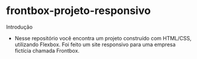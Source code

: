 # frontbox-projeto-responsivo

Introdução


* Nesse repositório você encontra um projeto construído com HTML/CSS, utilizando Flexbox. Foi feito um site responsivo para uma empresa fictícia chamada Frontbox.
